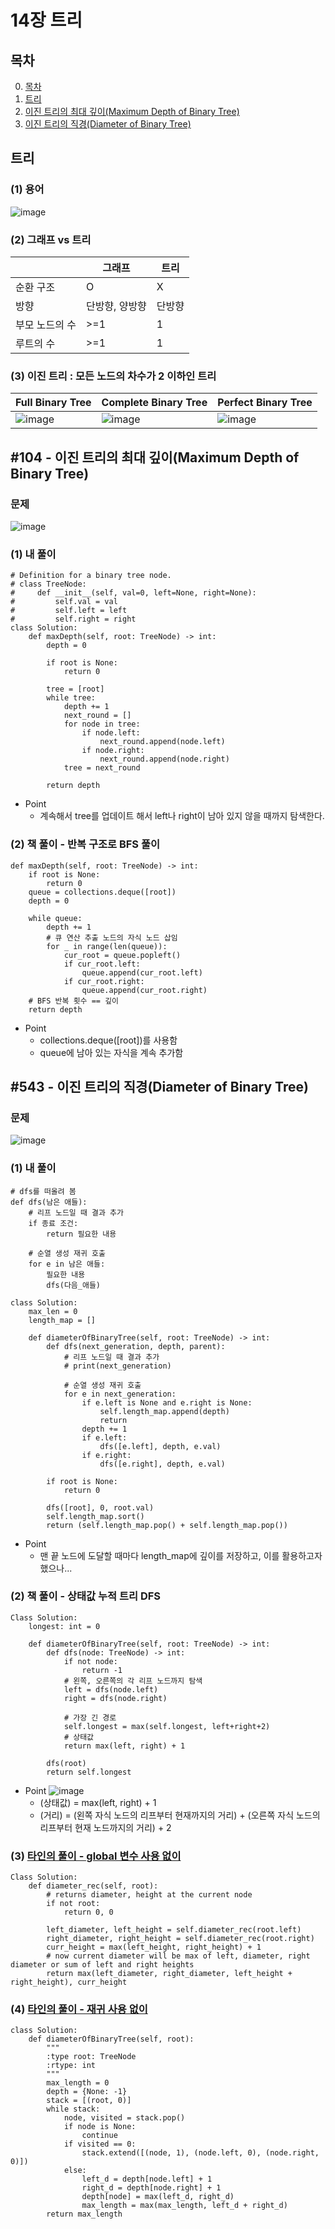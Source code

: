# 14장 트리
## <a name='TOC'>목차</a>
0. [목차](#TOC)
1. [트리](#0)
2. [이진 트리의 최대 깊이(Maximum Depth of Binary Tree)](#1)
3. [이진 트리의 직경(Diameter of Binary Tree)](#2)

## <a name='0'>트리</a>
### (1) 용어
![image](https://user-images.githubusercontent.com/75566147/111039980-4eea9000-8474-11eb-9b89-5241f69b21c9.png)
### (2) 그래프 vs 트리
||그래프|트리|
|---|---|---|
|순환 구조|O|X|
|방향|단방향, 양방향|단방향|
|부모 노드의 수|>=1|1|
|루트의 수|>=1|1|
### (3) 이진 트리 : 모든 노드의 차수가 2 이하인 트리
|Full Binary Tree|Complete Binary Tree|Perfect Binary Tree|
|---|---|---|
![image](https://user-images.githubusercontent.com/75566147/111039849-97ee1480-8473-11eb-8332-5f14e3409c3a.png)|![image](https://user-images.githubusercontent.com/75566147/111039858-a0464f80-8473-11eb-8779-9ae998ab45d5.png)|![image](https://user-images.githubusercontent.com/75566147/111039860-a76d5d80-8473-11eb-9dc9-1126dc8c4d82.png)

## <a name='1'>#104 - 이진 트리의 최대 깊이(Maximum Depth of Binary Tree)</a>
### 문제
![image](https://user-images.githubusercontent.com/75566147/111039602-37120c80-8472-11eb-846f-485cf103ae0d.png)
### (1) 내 풀이
```python3
# Definition for a binary tree node.
# class TreeNode:
#     def __init__(self, val=0, left=None, right=None):
#         self.val = val
#         self.left = left
#         self.right = right
class Solution:
    def maxDepth(self, root: TreeNode) -> int:
        depth = 0
        
        if root is None:
            return 0

        tree = [root]
        while tree:
            depth += 1
            next_round = []
            for node in tree:
                if node.left:
                    next_round.append(node.left)
                if node.right:
                    next_round.append(node.right)
            tree = next_round
            
        return depth
```
- Point
  - 계속해서 tree를 업데이트 해서 left나 right이 남아 있지 않을 때까지 탐색한다.

### (2) 책 풀이 - 반복 구조로 BFS 풀이
```python3
def maxDepth(self, root: TreeNode) -> int:
    if root is None:
        return 0
    queue = collections.deque([root])
    depth = 0
    
    while queue:
        depth += 1
        # 큐 연산 추출 노드의 자식 노드 삽임
        for _ in range(len(queue)):
            cur_root = queue.popleft()
            if cur_root.left:
                queue.append(cur_root.left)
            if cur_root.right:
                queue.append(cur_root.right)
    # BFS 반복 횟수 == 깊이
    return depth
```
- Point
  - collections.deque([root])를 사용함
  - queue에 남아 있는 자식을 계속 추가함
  

## <a name='2'>#543 - 이진 트리의 직경(Diameter of Binary Tree)</a>
### 문제
![image](https://user-images.githubusercontent.com/75566147/111039613-43966500-8472-11eb-94cc-9eebae8e1611.png)
### (1) 내 풀이
```python3
# dfs를 떠올려 봄
def dfs(남은 애들):
    # 리프 노드일 때 결과 추가
    if 종료 조건:
        return 필요한 내용
        
    # 순열 생성 재귀 호출
    for e in 남은 애들:
        필요한 내용
        dfs(다음_애들)
```
```python3
class Solution:
    max_len = 0
    length_map = []

    def diameterOfBinaryTree(self, root: TreeNode) -> int:
        def dfs(next_generation, depth, parent):
            # 리프 노드일 때 결과 추가
            # print(next_generation)                

            # 순열 생성 재귀 호출
            for e in next_generation:
                if e.left is None and e.right is None:
                    self.length_map.append(depth)
                    return
                depth += 1
                if e.left:
                    dfs([e.left], depth, e.val)
                if e.right:
                    dfs([e.right], depth, e.val)

        if root is None:
            return 0

        dfs([root], 0, root.val)
        self.length_map.sort()
        return (self.length_map.pop() + self.length_map.pop())
```
- Point
  - 맨 끝 노드에 도달할 때마다 length_map에 깊이를 저장하고, 이를 활용하고자 했으나...

### (2) 책 풀이 - 상태값 누적 트리 DFS
```python3
Class Solution:
    longest: int = 0
    
    def diameterOfBinaryTree(self, root: TreeNode) -> int:
        def dfs(node: TreeNode) -> int:
            if not node:
                return -1
            # 왼쪽, 오른쪽의 각 리프 노드까지 탐색
            left = dfs(node.left)
            right = dfs(node.right)
            
            # 가장 긴 경로
            self.longest = max(self.longest, left+right+2)
            # 상태값
            return max(left, right) + 1
        
        dfs(root)
        return self.longest
```
- Point
![image](https://user-images.githubusercontent.com/75566147/111062756-53ec2580-84ee-11eb-8ae3-592237ea55f8.png)
  - (상태값) = max(left, right) + 1
  - (거리) = (왼쪽 자식 노드의 리프부터 현재까지의 거리) + (오른쪽 자식 노드의 리프부터 현재 노드까지의 거리) + 2

### (3) [타인의 풀이 - global 변수 사용 없이](https://leetcode.com/problems/diameter-of-binary-tree/discuss/112275/Python-Simple-and-Logical-Idea)
```python3
Class Solution:
    def diameter_rec(self, root):
        # returns diameter, height at the current node
        if not root:
            return 0, 0

        left_diameter, left_height = self.diameter_rec(root.left)
        right_diameter, right_height = self.diameter_rec(root.right)
        curr_height = max(left_height, right_height) + 1
        # now current diameter will be max of left, diameter, right diameter or sum of left and right heights
        return max(left_diameter, right_diameter, left_height + right_height), curr_height
```

### (4) [타인의 풀이 - 재귀 사용 없이](https://leetcode.com/problems/diameter-of-binary-tree/discuss/133736/iterative-and-recursive-python-solutions)
```python3
class Solution:
    def diameterOfBinaryTree(self, root):
        """
        :type root: TreeNode
        :rtype: int
        """
        max_length = 0
        depth = {None: -1}
        stack = [(root, 0)]
        while stack:
            node, visited = stack.pop()
            if node is None:
                continue
            if visited == 0:
                stack.extend([(node, 1), (node.left, 0), (node.right, 0)])
            else:
                left_d = depth[node.left] + 1
                right_d = depth[node.right] + 1
                depth[node] = max(left_d, right_d)
                max_length = max(max_length, left_d + right_d)
        return max_length
```

